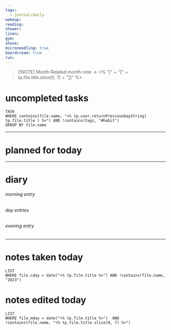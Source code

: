 ```yaml
---
tags:
  - journal/daily
wakeup: 
reading: 
shower: 
linen: 
gym: 
shave: 
microneedling: true
beardcream: true
run:
---
```


>[!NOTE] Month
>Related month note → <% "[" + "[" + tp.file.title.slice(0, 7) + "]]" %>

# uncompleted tasks
```dataview
TASK
WHERE contains(file.name, "<% tp.user.returnPreviousDayString( tp.file.title ) %>") AND !contains(tags, "#habit")
GROUP BY file.name
```
- - - 

# planned for today


- - - 
# diary
###### morning entry

###### day entries

###### evening entry


- - -

# notes taken today
```dataview
LIST
WHERE file.cday = date("<% tp.file.title %>") AND !contains(file.name, "2023")
```

# notes edited today
```dataview
LIST
WHERE file.mday = date("<% tp.file.title %>")  AND !contains(file.name, "<% tp.file.title.slice(0, 7) %>")
```